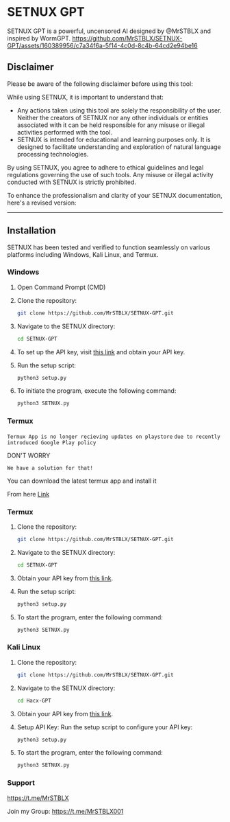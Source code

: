 # SETNUX GPT

 SETNUX GPT is a powerful, uncensored AI designed by @MrSTBLX and inspired by WormGPT.
https://github.com/MrSTBLX/SETNUX-GPT/assets/160389956/c7a34f6a-5f14-4c0d-8c4b-64cd2e94be16

## Disclaimer

Please be aware of the following disclaimer before using this tool:

While using SETNUX, it is important to understand that:

- Any actions taken using this tool are solely the responsibility of the user. Neither the creators of SETNUX nor any other individuals or entities associated with it can be held responsible for any misuse or illegal activities performed with the tool.
- SETNUX is intended for educational and learning purposes only. It is designed to facilitate understanding and exploration of natural language processing technologies.

By using SETNUX, you agree to adhere to ethical guidelines and legal regulations governing the use of such tools. Any misuse or illegal activity conducted with SETNUX is strictly prohibited.

To enhance the professionalism and clarity of your SETNUX documentation, here's a revised version:

---

## Installation

SETNUX has been tested and verified to function seamlessly on various platforms including Windows, Kali Linux, and Termux.

### Windows

1. Open Command Prompt (CMD)

2. Clone the repository:
    ```bash
    git clone https://github.com/MrSTBLX/SETNUX-GPT.git
    ```

3. Navigate to the SETNUX directory:
    ```bash
    cd SETNUX-GPT
    ```

4. To set up the API key, visit [this link](https://platform.openai.com/api-keys) and obtain your API key.

5. Run the setup script:
    ```bash
    python3 setup.py
    ```

6. To initiate the program, execute the following command:
    ```bash
    python3 SETNUX.py
    ```
### Termux
`Termux App is no longer recieving updates on playstore`
`due to recently introduced Google Play policy` 
  

DON'T WORRY   

`We have a solution for that!`



You can download the latest termux app and install it

From here <a href="https://f-droid.org/repo/com.termux_118.apk">Link</a>

### Termux

1. Clone the repository:
    ```bash
    git clone https://github.com/MrSTBLX/SETNUX-GPT.git
    ```

2. Navigate to the SETNUX directory:
    ```bash
    cd SETNUX-GPT
    ```

3. Obtain your API key from [this link](https://platform.openai.com/api-keys).

4. Run the setup script:
    ```bash
    python3 setup.py
    ```

5. To start the program, enter the following command:
    ```bash
    python3 SETNUX.py
    ```
### Kali Linux 
1. Clone the repository:
    ```bash
    git clone https://github.com/MrSTBLX/SETNUX-GPT.git
    ```

2. Navigate to the SETNUX directory:
    ```bash
    cd Hacx-GPT
    ```

3. Obtain your API key from [this link](https://platform.openai.com/api-keys).


4. Setup API Key:
Run the setup script to configure your API key:
   ```bash
   python3 setup.py
   ```
5. To start the program, enter the following command:
    ```bash
    python3 SETNUX.py
    ```


### Support
https://t.me/MrSTBLX

Join my Group:
https://t.me/MrSTBLX001
